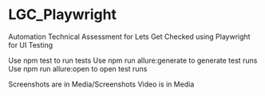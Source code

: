 # LGC_Playwright
Automation Technical Assessment for Lets Get Checked using Playwright for UI Testing

Use npm test to run tests
Use npm run allure:generate to generate test runs
Use npm run allure:open to open test runs

Screenshots are in Media/Screenshots
Video is in Media